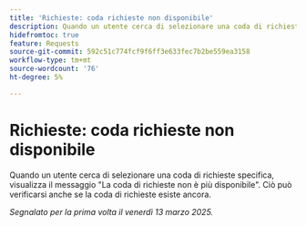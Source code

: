 ```yaml
---
title: 'Richieste: coda richieste non disponibile'
description: Quando un utente cerca di selezionare una coda di richieste specifica, visualizza il messaggio La coda di richieste non è più disponibile. Ciò può verificarsi anche se la coda di richieste esiste ancora.
hidefromtoc: true
feature: Requests
source-git-commit: 592c51c774fcf9f6ff3e633fec7b2be559ea3158
workflow-type: tm+mt
source-wordcount: '76'
ht-degree: 5%

---
```



# Richieste: coda richieste non disponibile

Quando un utente cerca di selezionare una coda di richieste specifica, visualizza il messaggio &quot;La coda di richieste non è più disponibile&quot;. Ciò può verificarsi anche se la coda di richieste esiste ancora.

_Segnalato per la prima volta il venerdì 13 marzo 2025._
